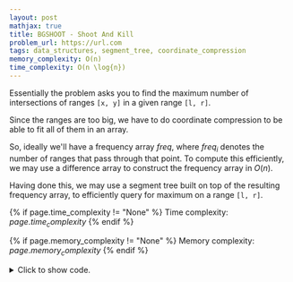 ```yaml
---
layout: post
mathjax: true
title: BGSHOOT - Shoot And Kill
problem_url: https://url.com
tags: data_structures, segment_tree, coordinate_compression
memory_complexity: O(n)
time_complexity: O(n \log{n})
---
```


Essentially the problem asks you to find the maximum number of intersections
of ranges `[x, y]` in a given range `[l, r]`.

Since the ranges are too big, we have to do coordinate compression to be able
to fit all of them in an array.

So, ideally we'll have a frequency array $freq$, where $freq_i$ denotes the
number of ranges that pass through that point. To compute this efficiently,
we may use a difference array to construct the frequency array in $O(n)$.

Having done this, we may use a segment tree built on top of the resulting
frequency array, to efficiently query for maximum on a range `[l, r]`.


{% if page.time_complexity != "None" %}
Time complexity: ${{ page.time_complexity }}$
{% endif %}

{% if page.memory_complexity != "None" %}
Memory complexity: ${{ page.memory_complexity }}$
{% endif %}

<details>
<summary>
<p style="display:inline">Click to show code.</p>
</summary>
```cpp
{% raw %}
using namespace std;
using namespace atcoder;
using ll = long long;
using ii = pair<int, int>;
using vi = vector<int>;
template <typename T>
map<T, int> compress(vector<T> values)
{
    map<T, int> mp;
    int cnt = 0;
    for (auto v : values)
        mp[v];
    for (auto &[k, v] : mp)
        v = cnt++;
    return mp;
}
int e(void) { return 0; }
int f(int a, int b) { return max(a, b); }
int main(void)
{
    ios::sync_with_stdio(false), cin.tie(NULL);
    int n, q;
    cin >> n;
    vector<ii> xy(n);
    vector<int> values;
    for (auto &[x, y] : xy)
    {
        cin >> x >> y, x--, y--;
        values.push_back(x), values.push_back(y);
    }
    cin >> q;
    vector<ii> lr(q);
    for (auto &[l, r] : lr)
    {
        cin >> l >> r, l--, r--;
        values.push_back(l), values.push_back(r);
    }
    auto c = compress(values);
    int m = (int)(c).size();
    vector<int> freq(m + 2, 0);
    for (auto [x, y] : xy)
        freq[c[x]] += 1, freq[c[y] + 1] -= 1;
    int cnt = 0;
    for (auto &x : freq)
        cnt += x, x = cnt;
    segtree<int, f, e> st(freq);
    for (auto [l, r] : lr)
        cout << st.prod(c[l], c[r] + 1) << endl;
    return 0;
}

{% endraw %}
```
</details>

